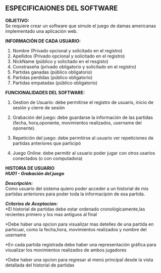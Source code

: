 ## ESPECIFICAIONES DEL SOFTWARE

**OBJETIVO:**  
Se requiere crear un software que simule el juego de damas americanas implementado una aplicación web.

**INFORMACIÓN DE CADA USUARIO:**
1) Nombre (Privado opcional y solicitado en el registro)
2) Apellidos (Privado opcional y solicitado en el registro)
3) NickName (público y solicitado en el resgisto)
4) Constraseña (privado obligatorio y solicitado en el registro)
5) Partidas ganadas (público obligatorio)
6) Partidas perdidas (público obligatorio)
7) Partidas empatadas (público obligatorio)


**FUNCIONALIDADES DEL SOFTWARE:**
1) Gestion de Usuario: debe permitirse el registro de usuario, inicio de sesión y cierre de sesión

2) Grabación del juego: debe guardarse la información de las partidas (fecha, 
hora,oponente, movimientos realizados, username del oponente).

3) Repetición del juego: debe permitirse al usuario ver repeticiones de partidas anteriores que participó

4) Juego Online: debe permitir al usuario poder jugar con otros usarios conectados (o con computadora)

**HISTORIA DE USUARIO**  
***HU01 - Grabación del juego***

***Descripción:***  
Como usuario del sistema quiero poder acceder a un historial de mis partidas anteriores para poder toda la informacipón de esa partida.

***Criterios de Aceptacion:***  
*El historial de partidas debe estar ordenado cronológicamente,las recientes primero y los mas antiguos al final

*Debe haber una opcion para visualizar mas detelles de una partida en particuar, como la fecha,hora, movimientos realizados y nombre del username

*En cada partida registrada debe haber una representación gráfica para visualizar los movimientos realizados de ambos jugadores

*Debe haber una opcion para regresar al menú principal desde la vista detallada del historial de partidas
